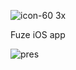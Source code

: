 ![icon-60 3x](https://cloud.githubusercontent.com/assets/3276768/11436146/ce0e1d36-951c-11e5-825b-0a8150f52384.png)

Fuze iOS app

![pres](https://cloud.githubusercontent.com/assets/3276768/11438314/042dc6fc-952f-11e5-8bad-9937440df8bb.png)
